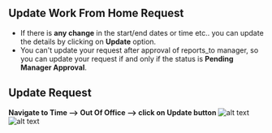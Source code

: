 Update Work From Home Request
-----

 - If there is **any change** in the start/end dates or time etc.. you can update the details by clicking on **Update** option. 
 - You can't  update your request after approval of reports_to manager, so you can update your request if and only if the status is **Pending Manager Approval**.

Update Request
-----
**Navigate to Time --> Out Of Office --> click on Update button**
![alt text](../../../images/timesheets/outofoffice/update-ooo-request.png "Out Of Office")
![alt text](../../../images/timesheets/outofoffice/update-ooo-request2.png "Out Of Office")
